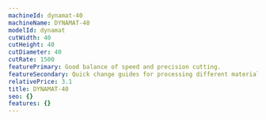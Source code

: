 ```yaml
---
machineId: dynamat-40
machineName: DYNAMAT-40
modelId: dynamat
cutWidth: 40
cutHeight: 40
cutDiameter: 40
cutRate: 1500
featurePrimary: Good balance of speed and precision cutting.
featureSecondary: Quick change guides for processing different materials
relativePrice: 3.1
title: DYNAMAT-40
seo: {}
features: {}
---
```

